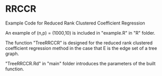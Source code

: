 # RRCCR
Example Code for Reduced Rank Clustered Coefficient Regression

An example of (n,p) = (1000,10) is included in "example.R" in "R" folder.

The function "TreeRRCCR" is designed for the reduced rank clustered coefficient regression method in the case that E is the edge set of a tree graph.

"TreeRRCCR.Rd" in "main" folder introduces the parameters of the built function.
